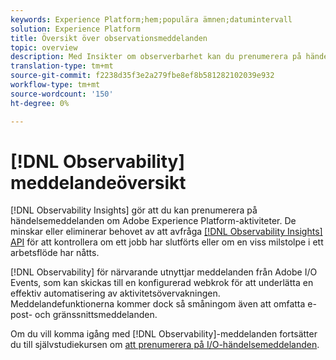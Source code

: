 ```yaml
---
keywords: Experience Platform;hem;populära ämnen;datumintervall
solution: Experience Platform
title: Översikt över observationsmeddelanden
topic: overview
description: Med Insikter om observerbarhet kan du prenumerera på händelsemeddelanden om Adobe Experience Platform-aktiviteter. De minskar eller eliminerar behovet av att avfråga API:t för observabilitetsinsikter för att kontrollera om ett jobb har slutförts eller om en viss milstolpe i ett arbetsflöde har nåtts.
translation-type: tm+mt
source-git-commit: f2238d35f3e2a279fbe8ef8b581282102039e932
workflow-type: tm+mt
source-wordcount: '150'
ht-degree: 0%

---
```



# [!DNL Observability] meddelandeöversikt

[!DNL Observability Insights] gör att du kan prenumerera på händelsemeddelanden om Adobe Experience Platform-aktiviteter. De minskar eller eliminerar behovet av att avfråga [[!DNL Observability Insights] API](../api/overview.md) för att kontrollera om ett jobb har slutförts eller om en viss milstolpe i ett arbetsflöde har nåtts.

[!DNL Observability] för närvarande utnyttjar meddelanden från Adobe I/O Events, som kan skickas till en konfigurerad webkrok för att underlätta en effektiv automatisering av aktivitetsövervakningen. Meddelandefunktionerna kommer dock så småningom även att omfatta e-post- och gränssnittsmeddelanden.

Om du vill komma igång med [!DNL Observability]-meddelanden fortsätter du till självstudiekursen om [att prenumerera på I/O-händelsemeddelanden](./subscribe.md).